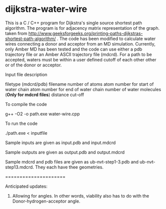 # dijkstra-water-wire
This is a C / C++ program for Dijkstra's single source shortest
path algorithm. The program is for adjacency matrix
representation of the graph.
taken from http://www.geeksforgeeks.org/printing-paths-dijkstras-shortest-path-algorithm/ .
The code has been modified to calculate water wires connecting a donor and acceptor from an MD simulation.
Currently, only Amber MD has been tested and the code can use either a pdb trajectory file 
or an Amber ASCII trajectory file (mdcrd). For a path to be accepted, waters must be within 
a user defined cutoff of each other
other or of the donor or acceptor. 

Input file description

filetype (mdcrd/pdb) 
filename 
number of atoms 
atom number for start of water chain 
atom number for end of water chain 
number of water molecules  (**Only for mdcrd files**)
distance cut-off

To compile the code

g++ -O2 -o path.exe water-wire.cpp

To run the code

./path.exe < inputfile

Sample inputs are given as input.pdb and input.mdcrd

Sample outputs are given as output.pdb and output.mdcrd

Sample mdcrd and pdb files are given as ub-nvt-step1-3.pdb and ub-nvt-step13.mdcrd. They each have thee geometries.

=====================

Anticipated updates:
1) Allowing for angles. In other words, viability also has to do with the Donor-hydrogen-acceptor angle.
